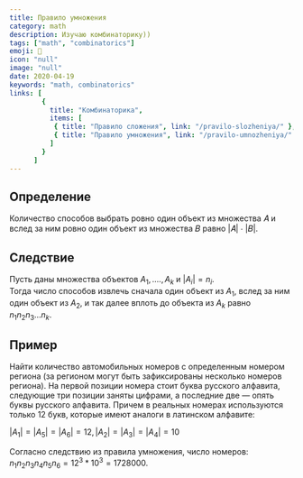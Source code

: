 ```yaml
---
title: Правило умножения
category: math
description: Изучаю комбинаторику))
tags: ["math", "combinatorics"]
emoji: 👾
icon: "null"
image: "null"
date: 2020-04-19
keywords: "math, combinatorics"
links: [
        {
          title: "Комбинаторика",
          items: [
           { title: "Правило сложения", link: "/pravilo-slozheniya/" },
           { title: "Правило умножения", link: "/pravilo-umnozheniya/" },
          ]
        }
      ]
---
```



## Определение

Количество способов выбрать ровно один объект из множества 𝐴 и вслед за ним ровно один объект из множества 𝐵 равно |𝐴| ⋅ |𝐵|.

## Следствие

Пусть даны множества объектов ${А_{1}}, ...., {А_{k}}$ и $|{А_{i}}| = {n_{i}}$.  
Тогда число способов извлечь сначала один объект из ${А_{1}}$, вслед за ним один объект из ${А_{2}}$, и так далее вплоть до объекта из ${А_{k}}$ равно ${n_{1}} {n_{2}} {n_{3}} ... {n_{k}}$.

## Пример

Найти количество автомобильных номеров с определенным номером региона (за регионом могут
быть зафиксированы несколько номеров региона). На первой позиции номера стоит буква русского алфавита,
следующие три позиции заняты цифрами, а последние две — опять буквы русского алфавита. Причем в
реальных номерах используются только 12 букв, которые имеют аналоги в латинском алфавите:

$|{А_{1}}| = |{А_{5}}| = |{А_{6}}| = 12, |{А_{2}}| = |{А_{3}}| = |{А_{4}}| = 10$

Согласно следствию из правила умножения, число номеров:
${n_{1}} {n_{2}} {n_{3}} {n_{4}} {n_{5}} {n_{6}} = 12^3 * 10^3 = 1728000$.